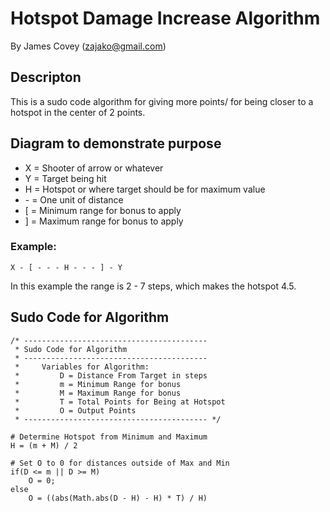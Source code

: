 # Hotspot Damage Increase Algorithm
By James Covey (zajako@gmail.com)

## Descripton

This is a sudo code algorithm for giving more points/ for being closer to a hotspot in the center of 2 points.

## Diagram to demonstrate purpose

* X = Shooter of arrow or whatever
* Y = Target being hit
* H = Hotspot or where target should be for maximum value
* \- = One unit of distance
* [ = Minimum range for bonus to apply
* ] = Maximum range for bonus to apply

### Example:

``` X - [ - - - H - - - ] - Y ```

In this example  the range is 2 - 7 steps, which makes the hotspot 4.5.

## Sudo Code for Algorithm

```
/* -----------------------------------------
 * Sudo Code for Algorithm
 * -----------------------------------------
 *     Variables for Algorithm:
 *         D = Distance From Target in steps
 *         m = Minimum Range for bonus
 *         M = Maximum Range for bonus
 *         T = Total Points for Being at Hotspot
 *         O = Output Points
 * ----------------------------------------- */

# Determine Hotspot from Minimum and Maximum
H = (m + M) / 2

# Set O to 0 for distances outside of Max and Min
if(D <= m || D >= M)
	O = 0;
else
	O = ((abs(Math.abs(D - H) - H) * T) / H)
```